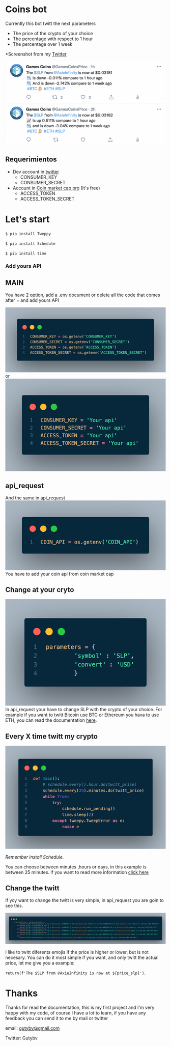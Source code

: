 # Coins bot
Currently this bot twitt the next parameters
- The price of the crypto of your choice
- The percentage with respect to 1 hour
- The percentage over 1 week

*Screenshot from my [Twitter](https://twitter.com/GamesCoinsPrice)

![Games coins twitter](tw.png)
## Requerimientos
-  Dev account in [twitter](https://developer.twitter.com/en/portal/dashboard "twitter")
	- CONSUMER_KEY
	- CONSUMER_SECRET
- Account in [Coin market cap pro](https://pro.coinmarketcap.com/account "coinmarketcap") (It's free)
	- ACCESS_TOKEN
	- ACCESS_TOKEN_SECRET

# Let's start

`$ pip install Tweppy`

`$ pip install Schedule`

`$ pip install time`

### Add yours API


## MAIN


You have 2 option, add a .env document or delete all the code that comes after = and add yours API

![Main API](api_main.png)
or
![Your api](code.png)

## api_request
And the same in api_request
![](api_req.png)
You have to add your coin api from coin market cap


## Change at your cryto 
![crypto](param.png)
In api_request your have to change SLP with the crypto of your choice. For example if you want to twitt Bitcoin use BTC or Ethereum you hava to use ETH, you can read the documentation [here](https://coinmarketcap.com/api/documentation/v1/#operation/getV1CryptocurrencyListingsLatest).


## Every X time twitt my crypto

![](min.png)


*Remember install Schedule.*

You can choose between minutes ,hours or days, in this example is between 25 minutes.
if you want to read more information [click here](https://schedule.readthedocs.io/en/stable/)


## Change the twitt

If yoy want to change the twitt is very simple, in api_request you are goin to see this.

![](twitt.png)

I like to twitt diferents emojis if the price is higher or lower, but is not necesary.
You can do it most simple if you want, and only twitt the actual price, let me give you a example:

`return(f'The $SLP from @AxieInfinity is now at ${price_slp}')`.

# Thanks
Thanks for read the documentation, this is my first project and I'm very happy with my code, of course I have a lot to learn, if you have any feedback you can send it to me by mail or twitter

email: gutybv@gmail.com

Twitter: Gutybv